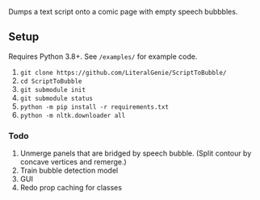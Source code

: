 Dumps a text script onto a comic page with empty speech bubbbles.  

## Setup

Requires Python 3.8+. See `/examples/` for example code.

1. `git clone https://github.com/LiteralGenie/ScriptToBubble/`
2. `cd ScriptToBubble`
3. `git submodule init`
4. `git submodule status`
5. `python -m pip install -r requirements.txt`
6. `python -m nltk.downloader all`

### Todo
1. Unmerge panels that are bridged by speech bubble. (Split contour by concave vertices and remerge.)
2. Train bubble detection model
3. GUI
4. Redo prop caching for classes